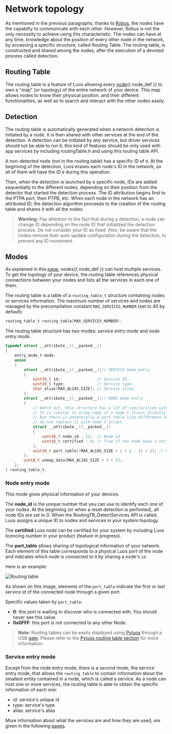 # Network topology

As mentioned in the previous paragraphs, thanks to [Robus](/luos-technology/node/luos.md), the nodes have the capabilty to communicate with each other. However, Robus is not the only necessity to achieve using this characteristic. The nodes can have at any time, knowledge about the position of every other node in the network, by accessing a specific structure, called Routing Table. The routing table, is constructed and shared among the nodes, after the execution of a devoted process called detection.

## Routing Table

The routing table is a feature of Luos allowing every <span className="cust_tooltip">[node](/luos-technology/node/node.md)<span className="cust_tooltiptext">{{ node_def }}</span></span> to own a "map" (or topology) of the entire network of your device. This map allows nodes to know their physical position, and their different functionalities, as well as to search and interact with the other nodes easily.<br/>

## Detection

The routing table is automatically generated when a network detection is initiated by a node. It is then shared with other services at the end of the detection. A detection can be initiated by any service, but driver services should not be able to run it; this kind of features should be only used with app services by including routingTable.h and using this routing table API.

A non-detected node (not in the routing table) has a specific ID of `0`. At the beginning of the detection, Luos erases each node's ID in the network, so all of them will have the ID `0` during this operation.

Then, when the detection is launched by a specific node, IDs are added sequentially to the different nodes, depending on their position from the detector that started the detection process. The ID attribution begins first to the PTPA port, then PTPB, etc.
When each node in the network has an attributed ID, the detection algorithm proceeds to the creation of the routing table and shares it with all the nodes.

> **Warning:** Pay attention to the fact that during a detection, a node can change ID depending on the node ID that initialized the detection process. Do not consider your ID as fixed. Also, be aware that the nodes remove their auto-update configuration during the detection, to prevent any ID movement.

## Modes

As explained in this [page](/luos-technology/basics/basics.md), <span className="cust_tooltip">nodes<span className="cust_tooltiptext">{{ node_def }}</span></span> can host multiple services. To get the topology of your device, the routing table references physical connections between your nodes and lists all the services in each one of them.

The routing table is a table of a `routing_table_t` structure containing nodes or services information.
The maximum number of services and nodes are managed by the precompilation constant `MAX_SERVICES_NUMBER` (set to 40 by default).

```c
routing_table_t routing_table[MAX_SERVICES_NUMBER];
```

The routing table structure has two modes: _service entry mode_ and _node entry mode_.

```c
typedef struct __attribute__((__packed__))
{
    entry_mode_t mode;
    union
    {
        struct __attribute__((__packed__))// SERVICE mode entry
        {
            uint16_t id;                // Service ID.
            uint16_t type;              // Service type.
            char alias[MAX_ALIAS_SIZE]; // Service alias.
        };
        struct __attribute__((__packed__))// NODE mode entry
        {
            // Watch out, this structure has a lot of similarities with the node_t struct.
            // It is similar to allow copy of a node_t struct directly in this one
            // but there is potentially a port_table size difference so
            // do not replace it with node_t struct.
            struct __attribute__((__packed__))
            {
                uint16_t node_id : 12;  // Node id
                uint16_t certified : 4; // True if the node have a certificate
            };
            uint16_t port_table[(MAX_ALIAS_SIZE + 2 + 2 - 2) / 2]; // Node link table
        };
        uint8_t unmap_data[MAX_ALIAS_SIZE + 2 + 2];
    };
} routing_table_t;
```

### Node entry mode

This mode gives physical information of your devices.

The **node_id** is the unique number that you can use to identify each one of your nodes. At the beginning (or when a reset detection is perfomed), all node IDs are set to 0. When the RoutingTB_DetectServices API is called, Luos assigns a unique ID to nodes and services in your system topology.

The **certified** Luos node can be certified for your system by including Luos licencing number in your product (feature in progress).

The **port_table** allows sharing of topological information of your network. Each element of this table corresponds to a physical Luos port of the node and indicates which node is connected to it by sharing a node's `id`.

Here is an example:

<img src="/img/routing-table.png" title="Routing table"/>

As shown on this image, elements of the `port_table` indicate the first or last service id of the connected node through a given port.

Specific values taken by `port_table`:

- **0**: this port is waiting to discover who is connected with. You should never see this value.
- **0x0FFF**: this port is not connected to any other Node.

> **Note:** Routing tables can be easily displayed using [Pyluos](/tools/pyluos.md) through a USB [gate](/tools/gate.md). Please refer to the [Pyluos routing table section](/tools/pyluos.md) for more information.

### Service entry mode

Except from the node entry mode, there is a second mode, the service entry mode, that allows the `routing_table` to contain information about the smallest entity contained in a node, which is called a service. As a node can host one or more services, the routing table is able to obtain the specific information of each one:

- id: service's unique id
- type: service's type
- alias: service's alias

More information about what the services are and how they are used, are given in the following [pages](/luos-technology/services/services.md).
